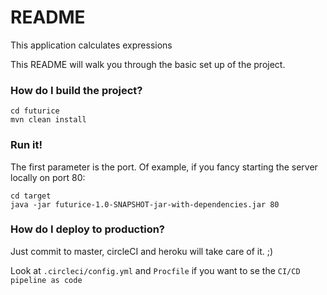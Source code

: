 # README #

This application calculates expressions

This README will walk you through the basic set up of the project.

### How do I build the project? ###

```
cd futurice
mvn clean install
```

### Run it!

The first parameter is the port. Of example, if you fancy starting the server locally on port 80:

```
cd target
java -jar futurice-1.0-SNAPSHOT-jar-with-dependencies.jar 80
```

### How do I deploy to production?

Just commit to master, circleCI and heroku will take care of it. ;)

Look at `.circleci/config.yml` and `Procfile` if you want to se the `CI/CD pipeline as code`